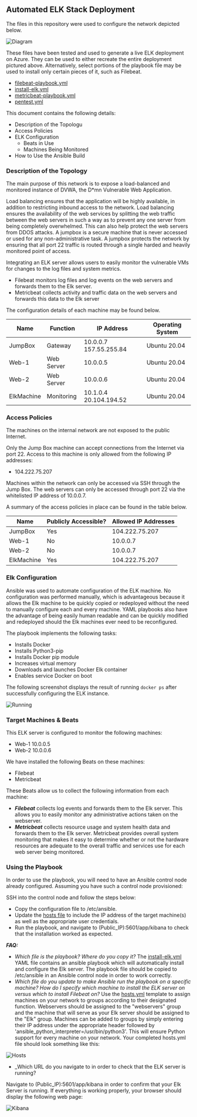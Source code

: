 ## Automated ELK Stack Deployment

The files in this repository were used to configure the network depicted below.

![Diagram](ElkDiagram.png)

These files have been tested and used to generate a live ELK deployment on Azure. They can be used to either recreate the entire deployment pictured above. Alternatively, select portions of the playbook file may be used to install only certain pieces of it, such as Filebeat.

- [filebeat-playbook.yml](https://github.com/TCGill2004/Elk-Stack-Project/blob/main/YML%20files/filebeat-playbook.yml)
- [install-elk.yml](https://github.com/TCGill2004/Elk-Stack-Project/blob/main/YML%20files/install-elk.yml)
- [metricbeat-playbook.yml](https://github.com/TCGill2004/Elk-Stack-Project/blob/main/YML%20files/metricbeat-playbook.yml)
- [pentest.yml](https://github.com/TCGill2004/Elk-Stack-Project/blob/main/YML%20files/pentest.yml)

This document contains the following details:
- Description of the Topologu
- Access Policies
- ELK Configuration
  - Beats in Use
  - Machines Being Monitored
- How to Use the Ansible Build


### Description of the Topology

The main purpose of this network is to expose a load-balanced and monitored instance of DVWA, the D*mn Vulnerable Web Application.

Load balancing ensures that the application will be highly available, in addition to restricting inbound access to the network.  Load balancing ensures the availability of the web services by splitting the web traffic between the web servers in such a way as to prevent any one server from being completely overwhelmed.  This can also help protect the web servers from DDOS attacks.  A jumpbox is a secure machine that is never accessed or used for any non-administrative task.  A jumpbox protects the network by ensuring that all port 22 traffic is routed through a single harded and heavily monitored point of access.

Integrating an ELK server allows users to easily monitor the vulnerable VMs for changes to the log files and system metrics.
- Filebeat monitors log files and log events on the web servers and forwards them to the Elk server.
- Metricbeat collects activity and traffic data on the web servers and forwards this data to the Elk server

The configuration details of each machine may be found below.

| Name       | Function   | IP Address             | Operating System |
|------------|------------|------------------------|------------------|
| JumpBox    | Gateway    | 10.0.0.7 157.55.255.84 | Ubuntu 20.04     |
| Web-1      | Web Server | 10.0.0.5               | Ubuntu 20.04     |
| Web-2      | Web Server | 10.0.0.6               | Ubuntu 20.04     |
| ElkMachine | Monitoring | 10.1.0.4 20.104.194.52 | Ubuntu 20.04     |

### Access Policies

The machines on the internal network are not exposed to the public Internet. 

Only the Jump Box machine can accept connections from the Internet via port 22. Access to this machine is only allowed from the following IP addresses:
- 104.222.75.207

Machines within the network can only be accessed via SSH through the Jump Box.  The web servers can only be accessed through port 22 via the whitelisted IP address of 10.0.0.7.

A summary of the access policies in place can be found in the table below.

| Name       | Publicly Accessible? | Allowed IP Addresses |
|------------|----------------------|----------------------|
| JumpBox    | Yes                  | 104.222.75.207       |
| Web-1      | No                   | 10.0.0.7             |
| Web-2      | No                   | 10.0.0.7             |
| ElkMachine | Yes                  | 104.222.75.207       |

### Elk Configuration

Ansible was used to automate configuration of the ELK machine. No configuration was performed manually, which is advantageous because it allows the Elk machine to be quickly copied or redeployed without the need to manually configure each and every machine.  YAML playbooks also have the advantage of being easily human readable and can be quickly modified and redeployed should the Elk machines ever need to be reconfigured.

The playbook implements the following tasks:
- Installs Docker
- Installs Python3-pip
- Installs Docker pip module
- Increases virtual memory
- Downloads and launches Docker Elk container
- Enables service Docker on boot

The following screenshot displays the result of running `docker ps` after successfully configuring the ELK instance.

![Running](https://github.com/TCGill2004/Elk-Stack-Project/blob/main/Images/ElkContainerRunning.PNG)

### Target Machines & Beats
This ELK server is configured to monitor the following machines:
- Web-1 10.0.0.5
- Web-2 10.0.0.6

We have installed the following Beats on these machines:
- Filebeat
- Metricbeat

These Beats allow us to collect the following information from each machine:
- ***Filebeat*** collects log events and forwards them to the Elk server.  This allows you to easily monitor any administrative actions taken on the webserver.
- ***Metricbeat*** collects resource usage and system health data and forwards them to the Elk server.  Metricbeat provides overall system monitoring that makes it easy to determine whether or not the hardware resources are adequate to the overall traffic and services use for each web server being monitored.

### Using the Playbook
In order to use the playbook, you will need to have an Ansible control node already configured. Assuming you have such a control node provisioned: 

SSH into the control node and follow the steps below:
- Copy the configuration file to /etc/ansible.
- Update the [hosts file](hosts.yml) to include the IP address of the target machine(s) as well as the appropriate user credentials.
- Run the playbook, and navigate to (Public_IP):5601/app/kibana to check that the installation worked as expected. 


***FAQ:***
- _Which file is the playbook? Where do you copy it?_
The [install-elk.yml](https://github.com/TCGill2004/Elk-Stack-Project/blob/main/YML%20files/install-elk.yml) YAML file contains an ansible playbook which will automatically install and configure the Elk server.  The playbook file should be copied to /etc/ansible in an Ansible control node in order to work correctly.
- _Which file do you update to make Ansible run the playbook on a specific machine? How do I specify which machine to install the ELK server on versus which to install Filebeat on?_
Use the [hosts.yml](hosts.yml) template to assign machines on your network to groups according to their designated function.  Webservers should be assigned to the "webservers" group and the machine that will serve as your Elk server should be assigned to the "Elk" group.  Machines can be added to groups by simply entering their IP address under the appropriate header followed by 'ansible_python_interpreter=/usr/bin/python3'.  This will ensure Python support for every machine on your network.  Your completed hosts.yml file should look something like this:

![Hosts](Completed-hosts.PNG)

- _Which URL do you navigate to in order to check that the ELK server is running?

Navigate to (Public_IP):5601/app/kibana in order to confirm that your Elk Server is running.  If everything is working properly, your browser should display the following web page:

![Kibana](https://github.com/TCGill2004/Elk-Stack-Project/blob/main/Images/KibanaRunningOnElkServer.PNG)


